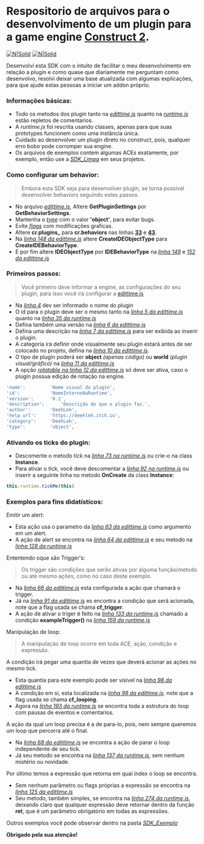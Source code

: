 # Respositorio de arquivos para o desenvolvimento de um plugin para a game engine [Construct 2](https://www.construct.net/en/construct-2/download).

[![N|Solid](https://cdn.discordapp.com/attachments/631607183301148672/724397007170568313/paypal.png)](https://www.paypal.com/cgi-bin/webscr?cmd=_donations&business=fabinhoec2210@gmail.com&item_name=F%C3%A1bio&currency_code=BRL)  [![N|Solid](https://cdn.discordapp.com/attachments/631607183301148672/724397005543178270/picpay.png)](https://app.picpay.com/user/smuu)

Desenvolvi esta SDK com o intuito de facilitar o meu desenvolvimento em relação a plugin e como quase que diariamente me perguntam como desenvolvo, resolvi deixar uma base atualizada com algumas explicações, para que ajude estas pessoas a iniciar um addon próprio.

### Informações básicas:
- Todo os metodos dos plugin tanto na [*edittime.js*](/SDK_Exemplo/edittime.js) quanto na [*runtime.js*](/SDK_Exemplo/runtime.js) estão repletos de comentarios.
- A *runtime.js* foi rescrita usando classes, apenas para que suas prototypes funcionem como uma instância única.
- Cuidado ao desenvolver um plugin direto no construct, pois, qualquer erro bobo pode corromper sua engine.
- Os arquivos de exemplos contem algumas ACEs exatamente, por exemplo, então use a [*SDK_Limpa*](/SDK_Limpa) em seus projetos.

### Como configurar um behavior:
> Embora esta SDK seja para desenvolver plugin, se torna possível desenvolver behaviors seguindo estes passos.
- No arquivo [*edittime.js*](/SDK_Exemplo/edittime.js#L2), Altere **GetPluginSettings** por **GetBehaviorSettings**.
- Mantenha o [*type*](/SDK_Exemplo/edittime.js#L11) com o valor **'object'**, para evitar bugs.
- Evite [*flags*](/SDK_Exemplo/edittime.js#L13) com modificações graficas.
- Altere **cr.plugins_** para **cr.behaviors** nas linhas [**33**](/SDK_Exemplo/runtime.js#L33) e [**43**](/SDK_Exemplo/runtime.js#L43).
- Na [*linha 148 da edittime.js*](/SDK_Exemplo/edittime.js#L148) altere **CreateIDEObjectType** para **CreateIDEBehaviorType**.
- E por fim altere **IDEObjectType** por **IDEBehaviorType** na [*linha 149*](/SDK_Exemplo/edittime.js#L149) e [*152 da edittime.js*](/SDK_Exemplo/edittime.js#L152)

### Primeiros passos:
> Você primeiro deve informar a engine, as configurações do seu plugin, para isso você irá configurar a [edittime.js](/SDK_Exemplo/edittime.js)
- Na [*linha 4*](/SDK_Exemplo/edittime.js#L4) dev ser informado o nome do plugin
- O id para o plugin deve ser o mesmo tanto na [*linha 5 da edittime.js*](/SDK_Exemplo/edittime.js#L5) quanto na [*linha 35 da runtime.js*](/SDK_Exemplo/runtime.js#L35)
- Defina também uma versão na [*linha 6 da edittime.js*](/SDK_Exemplo/edittime.js#L6)
- Defina uma descrição na [*linha 7 da edittime.js*](/SDK_Exemplo/edittime.js#L7) para ser exibida ao inserir o plugin.
- A categoria irá definir onde visualmente seu plugin estará antes de ser colocado no projeto, defina na [*linha 10 da edittime.js*](/SDK_Exemplo/edittime.js#L10).
- O tipo de plugin poderá ser **object** *(apenas código)* ou **world** *(plugin visual/gráfico)* na [*linha 11 da edittime.js*](/SDK_Exemplo/edittime.js#L11)
- A opção [*rotatable na linha 12 da edittime.js*](/SDK_Exemplo/edittime.js#L12) só deve ser ativa, caso o plugin possua edição de rotação na engine.
```js
'name':			'Nome visual do plugin',
'id':			'NomeInternoNaRuntime',
'version':		'0.1',
'description':		'Descrição do que o plugin faz.',
'author':		'DeehLeh',
'help url':		'https://deehleh.itch.io',
'category':		'DeehLeh',
'type':			'object',
``` 

### Ativando os ticks do plugin:
- Descomente o metodo tick na [*linha 73 na runtime.js*](/SDK_Exemplo/runtime.js#L73) ou crie-o na class  **Instance**.
- Para ativar o tick, você deve descomentar a [*linha 92 na runtime.js*](/SDK_Exemplo/runtime.js#L92) ou inserir a seguinte linha no metodo **OnCreate** da class **Instance**:
```js
this.runtime.tickMe(this)
``` 

### Exemplos para fins didatísticos:
Emitir um alert:
- Esta ação usa o parametro da [*linha 63 da edittime.js*](/SDK_Exemplo/edittime.js#L64) como argumento em um alert.
- A ação de alert se encontra na [*linha 64 da edittime.js*](/SDK_Exemplo/edittime.js#L64) e seu metodo na [*linha 128 da runtime.js*](/SDK_Exemplo/runtime.js#L128)

Ententendo oque são Trigger's:
> Os trigger são condições que serão ativas por alguma função/metodo ou até mesmo ações, como no caso deste exemplo.
- Na [*linha 66 da edittime.js*](/SDK_Exemplo/edittime.js#L66) esta configurada a ação que chamará o trigger.
- Já na [*linha 91 da edittime.js*](/SDK_Exemplo/edittime.js#L91) es encontra a condição que será acionada, note que a flag usada se chama **cf_trigger**.
- A ação de ativar o triger é feito na [*linha 133 da runtime.js*](/SDK_Exemplo/runtime.js#L133) chamado a condição **exampleTrigger()** na [*linha 159 da runtime.js*](/SDK_Exemplo/runtime.js#L159)

Manipulação de loop:
> A manipulação de loop ocorre em toda ACE, ação, condição e expressão.

A condição irá pegar uma quantia de vezes que deverá acionar as ações no mesmo tick.
- Esta quantia para este exemplo pode ser visivel na [*linha 98 da edittime.js*](/SDK_Exemplo/edittime.js#L98)
- A condição em si, esta localizada na [*linha 99 da edittime.js*](/SDK_Exemplo/edittime.js#L99). note que a flag usada se chama **cf_looping**.
- Agora na [*linha 193 da runtime.js*](/SDK_Exemplo/runtime.js#L193) se encontra toda a estrutura do loop com pausas de eventos e comentarios.

A ação da qual um loop precisa é a de para-lo, pois, nem sempre queremos um loop que percorra até o final.
- Na [*linha 68 da edititime.js*](/SDK_Exemplo/edittime.js#L68) se encontra a ação de parar o loop independente de seu tick.
- Já seu metodo se encontra na [*linha 137 da runtime.js*](/SDK_Exemplo/runtime.js#L137), sem nenhum mistério ou novidade.

Por último temos a expressão que retorna em qual index o loop se encontra.
- Sem nenhum parâmetro ou flags próprias a expressão se encontra na [*linha 125 da edittime.js*](/SDK_Exemplo/edittime.js#L125)
- Seu metodo, também simples, se encontra na [*linha 274 da runtime.js*](/SDK_Exemplo/runtime.js#L274), deixando claro que qualquer expressão deve retornar dentro da função **ret**, que é um parâmetro obrigatório em todas as expressões.

Outros exemplos você pode observar dentro na pasta [*SDK_Exemplo*](/SDK_Exemplo)

**Obrigado pela sua atenção!**
